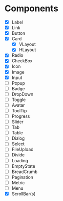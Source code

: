 # Components

- [x] Label
- [x] Link
- [x] Button
- [x] Card
  - [x] VLayout
  - [x] HLayout
- [x] Radio
- [x] CheckBox
- [x] Icon
- [x] Image
- [x] Input
- [ ] Popup
- [ ] Badge
- [ ] DropDown
- [ ] Toggle
- [ ] Avatar
- [ ] ToolTip
- [ ] Progress
- [ ] Slider
- [ ] Tab
- [ ] Table
- [ ] Dialog
- [ ] Select
- [ ] FileUpload
- [ ] Divide
- [ ] Loading
- [ ] EmptyState
- [ ] BreadCrumb
- [ ] Pagination
- [ ] Metric
- [ ] Menu
- [x] ScrollBar(s)